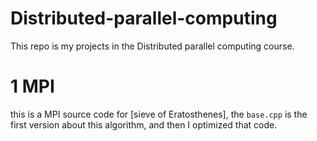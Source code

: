 # Distributed-parallel-computing
This repo is my projects in the Distributed parallel computing course. 

# 1 MPI

this is a MPI source code for [sieve of Eratosthenes], the `base.cpp` is the first version about this algorithm, and then I optimized that code.

